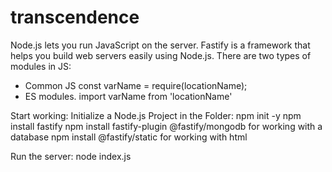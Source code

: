 # transcendence

Node.js lets you run JavaScript on the server.
Fastify is a framework that helps you build web servers easily using Node.js.
There are two types of modules in JS: 
- Common JS
    const varName = require(locationName);
- ES modules.
    import varName from 'locationName'


Start working:
Initialize a Node.js Project in the Folder:  npm init -y
npm install fastify
npm install fastify-plugin @fastify/mongodb for working with a database
npm install @fastify/static for working with html

Run the server: node index.js